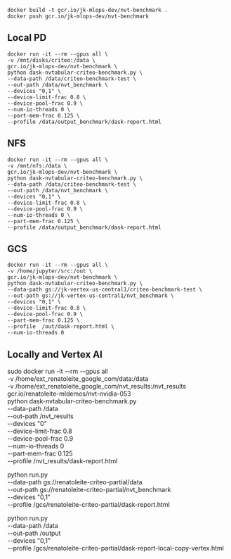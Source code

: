 
```
docker build -t gcr.io/jk-mlops-dev/nvt-benchmark .
docker push gcr.io/jk-mlops-dev/nvt-benchmark 
```

## Local PD

```
docker run -it --rm --gpus all \
-v /mnt/disks/criteo:/data \
gcr.io/jk-mlops-dev/nvt-benchmark \
python dask-nvtabular-criteo-benchmark.py \
--data-path /data/criteo-benchmark-test \
--out-path /data/nvt_benchmark \
--devices "0,1" \
--device-limit-frac 0.8 \
--device-pool-frac 0.9 \
--num-io-threads 0 \
--part-mem-frac 0.125 \
--profile /data/output_benchmark/dask-report.html
```

## NFS

```
docker run -it --rm --gpus all \
-v /mnt/nfs:/data \
gcr.io/jk-mlops-dev/nvt-benchmark \
python dask-nvtabular-criteo-benchmark.py \
--data-path /data/criteo-benchmark-test \
--out-path /data/nvt_benchmark \
--devices "0,1" \
--device-limit-frac 0.8 \
--device-pool-frac 0.9 \
--num-io-threads 0 \
--part-mem-frac 0.125 \
--profile /data/output_benchmark/dask-report.html
```

## GCS

```
docker run -it --rm --gpus all \
-v /home/jupyter/src:/out \
gcr.io/jk-mlops-dev/nvt-benchmark \
python dask-nvtabular-criteo-benchmark.py \
--data-path gs://jk-vertex-us-central1/criteo-benchmark-test \
--out-path gs://jk-vertex-us-central1/nvt_benchmark \
--devices "0,1" \
--device-limit-frac 0.8 \
--device-pool-frac 0.9 \
--part-mem-frac 0.125 \
--profile  /out/dask-report.html \
--num-io-threads 0 
```


## Locally and Vertex AI


sudo docker run -it --rm --gpus all \
-v /home/ext_renatoleite_google_com/data:/data \
-v /home/ext_renatoleite_google_com/nvt_results:/nvt_results \
gcr.io/renatoleite-mldemos/nvt-nvidia-053 \
python dask-nvtabular-criteo-benchmark.py \
--data-path /data \
--out-path /nvt_results \
--devices "0" \
--device-limit-frac 0.8 \
--device-pool-frac 0.9 \
--num-io-threads 0 \
--part-mem-frac 0.125 \
--profile /nvt_results/dask-report.html

python run.py \
--data-path gs://renatoleite-criteo-partial/data \
--out-path gs://renatoleite-criteo-partial/nvt_benchmark \
--devices "0,1" \
--profile /gcs/renatoleite-criteo-partial/dask-report.html


python run.py \
--data-path /data \
--out-path /output \
--devices "0,1" \
--profile /gcs/renatoleite-criteo-partial/dask-report-local-copy-vertex.html